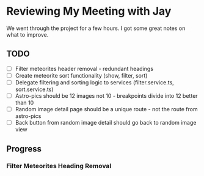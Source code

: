 # Reviewing My Meeting with Jay

We went through the project for a few hours. I got some great notes on what to improve.  

## TODO

- [ ] Filter meteorites header removal - redundant headings
- [ ] Create meteorite sort functionality (show, filter, sort)
- [ ] Delegate filtering and sorting logic to services (filter.service.ts, sort.service.ts)
- [ ] Astro-pics should be 12 images not 10 - breakpoints divide into 12 better than 10
- [ ] Random image detail page should be a unique route - not the route from astro-pics
- [ ] Back button from random image detail should go back to random image view

## Progress

### Filter Meteorites Heading Removal
